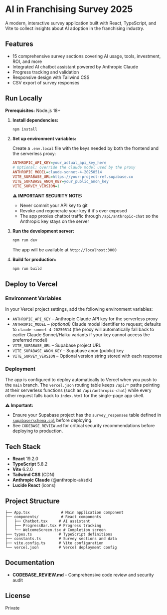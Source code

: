 # AI in Franchising Survey 2025

A modern, interactive survey application built with React, TypeScript, and Vite to collect insights about AI adoption in the franchising industry.

## Features

- 15 comprehensive survey sections covering AI usage, tools, investment, ROI, and more
- Integrated AI chatbot assistant powered by Anthropic Claude
- Progress tracking and validation
- Responsive design with Tailwind CSS
- CSV export of survey responses

## Run Locally

**Prerequisites:** Node.js 18+

1. **Install dependencies:**
   ```bash
   npm install
   ```

2. **Set up environment variables:**

   Create a `.env.local` file with the keys needed by both the frontend and the serverless proxy:

   ```ini
   ANTHROPIC_API_KEY=your_actual_api_key_here
   # Optional: override the Claude model used by the proxy
   ANTHROPIC_MODEL=claude-sonnet-4-20250514
   VITE_SUPABASE_URL=https://your-project-ref.supabase.co
   VITE_SUPABASE_ANON_KEY=your_public_anon_key
   VITE_SURVEY_VERSION=1
   ```

   **⚠️ IMPORTANT SECURITY NOTE:**
   - Never commit your API key to git
   - Revoke and regenerate your key if it's ever exposed
   - The app proxies chatbot traffic through `/api/anthropic-chat` so the Anthropic key stays on the server

3. **Run the development server:**
   ```bash
   npm run dev
   ```

   The app will be available at `http://localhost:3000`

4. **Build for production:**
   ```bash
   npm run build
   ```

## Deploy to Vercel

### Environment Variables

In your Vercel project settings, add the following environment variables:

- `ANTHROPIC_API_KEY` – Anthropic Claude API key for the serverless proxy
- `ANTHROPIC_MODEL` – _(optional)_ Claude model identifier to request; defaults to `claude-sonnet-4-20250514` (the proxy will automatically fall back to earlier Claude Sonnet/Haiku variants if your key cannot access the preferred model)
- `VITE_SUPABASE_URL` – Supabase project URL
- `VITE_SUPABASE_ANON_KEY` – Supabase anon (public) key
- `VITE_SURVEY_VERSION` – Optional version string stored with each response

### Deployment

The app is configured to deploy automatically to Vercel when you push to the `main` branch. The `vercel.json` routing table keeps `/api/*` paths pointing at their serverless functions (such as `/api/anthropic-chat`) while every other request falls back to `index.html` for the single-page app shell.

**⚠️ Important:**

- Ensure your Supabase project has the `survey_responses` table defined in [`supabase/schema.sql`](supabase/schema.sql) before deploying.
- See `CODEBASE_REVIEW.md` for critical security recommendations before deploying to production.

## Tech Stack

- **React** 19.2.0
- **TypeScript** 5.8.2
- **Vite** 6.2.0
- **Tailwind CSS** (CDN)
- **Anthropic Claude** (@anthropic-ai/sdk)
- **Lucide React** (icons)

## Project Structure

```
├── App.tsx              # Main application component
├── components/          # React components
│   ├── Chatbot.tsx     # AI assistant
│   ├── ProgressBar.tsx # Progress tracking
│   └── WelcomeScreen.tsx # Completion screen
├── types.ts            # TypeScript definitions
├── constants.ts        # Survey sections and data
├── vite.config.ts      # Vite configuration
└── vercel.json         # Vercel deployment config
```

## Documentation

- **CODEBASE_REVIEW.md** - Comprehensive code review and security audit

## License

Private
